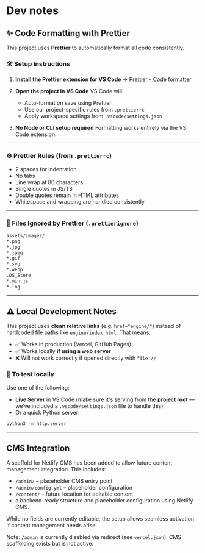 # Dev notes

## ✨ Code Formatting with Prettier

This project uses **Prettier** to automatically format all code consistently.

### 🛠 Setup Instructions

1. **Install the Prettier extension for VS Code**
   → [Prettier - Code formatter](https://marketplace.visualstudio.com/items?itemName=esbenp.prettier-vscode)

2. **Open the project in VS Code**
   VS Code will:

   - Auto-format on save using Prettier
   - Use our project-specific rules from `.prettierrc`
   - Apply workspace settings from `.vscode/settings.json`

3. **No Node or CLI setup required**
   Formatting works entirely via the VS Code extension.

---

### ⚙️ Prettier Rules (from `.prettierrc`)

- 2 spaces for indentation
- No tabs
- Line wrap at 80 characters
- Single quotes in JS/TS
- Double quotes remain in HTML attributes
- Whitespace and wrapping are handled consistently

---

### 🚫 Files Ignored by Prettier (`.prettierignore`)

```txt
assets/images/
*.png
*.jpg
*.jpeg
*.gif
*.svg
*.webp
.DS_Store
*.min.js
*.log
```

---

## ⚠️ Local Development Notes

This project uses **clean relative links** (e.g. `href="engine/"`) instead of hardcoded file paths like `engine/index.html`. That means:

- ✅ Works in production (Vercel, GitHub Pages)
- ✅ Works locally **if using a web server**
- ❌ Will not work correctly if opened directly with `file://`

### 🚀 To test locally

Use one of the following:

- **Live Server** in VS Code
  (make sure it's serving from the **project root** — we’ve included a `.vscode/settings.json` file to handle this)
- Or a quick Python server:

```bash
python3 -m http.server
```

---

## CMS Integration

A scaffold for Netlify CMS has been added to allow future content management integration. This includes:

- `/admin/` – placeholder CMS entry point
- `/admin/config.yml` – placeholder configuration
- `/content/` – future location for editable content
- a backend-ready structure and placeholder configuration using Netlify CMS.

While no fields are currently editable, the setup allows seamless activation if content management needs arise.

Note: `/admin` is currently disabled via redirect (see `vercel.json`). CMS scaffolding exists but is not active.
